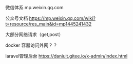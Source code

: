 微信体系
mp.weixin.qq.com

公众号文档
https://mp.weixin.qq.com/wiki?t=resource/res_main&id=mp1445241432

大部分网络请求（get,post）

docker 容器访问外网？？

laravel管理后台
https://daniuit.gitee.io/x-admin/index.html